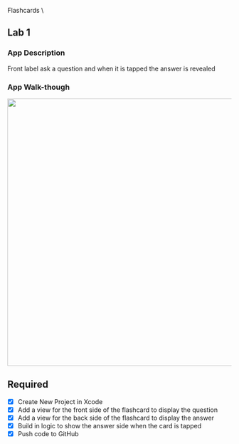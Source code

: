 Flashcards
\
## Lab 1

### App Description
Front label ask a question and when it is tapped the answer is revealed

### App Walk-though


<img src='http://i.imgur.com/yudwJYv.gif' width="600" />



## Required
- [x] Create New Project in Xcode
- [x] Add a view for the front side of the flashcard to display the question
- [x] Add a view for the back side of the flashcard to display the answer
- [x] Build in logic to show the answer side when the card is tapped
- [x] Push code to GitHub
